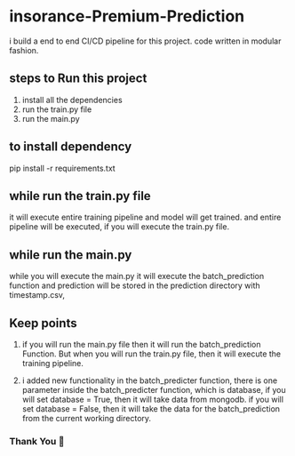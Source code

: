 # insorance-Premium-Prediction
i build a end to end CI/CD pipeline for this project. code written in modular fashion.

## steps to Run this project
1. install all the dependencies
2. run the train.py file
3. run the main.py

## to install dependency
pip install -r requirements.txt

## while run the train.py file
it will execute entire training pipeline and model will get trained.
and entire pipeline will be executed, if you will execute the train.py file.

## while run the main.py
while you will execute the main.py it will execute the batch_prediction function
and prediction will be stored in the prediction directory with timestamp.csv,


## Keep points
1. if you will run the main.py file then it will run the batch_prediction Function.
   But when you will run the train.py file, then it will execute the training pipeline.

2. i added new functionality in the batch_predicter function,
   there is one parameter inside the batch_predicter function, which is database,
   if you will set database = True, then it will take data from mongodb. if you will
   set database = False, then it will take the data for the batch_prediction from
   the current working directory. 

### Thank You 📣